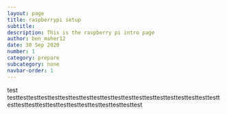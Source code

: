 ```yaml
---
layout: page
title: raspberrypi setup
subtitle:
description: This is the raspberry pi intro page
author: ben_maher12
date: 30 Sep 2020
number: 1
category: prepare
subcategory: none
navbar-order: 1
---
```




test
testtesttesttesttesttesttesttesttesttesttesttesttesttesttesttesttesttesttesttesttesttesttesttesttesttesttesttesttesttesttesttesttest